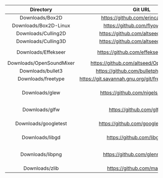 | Directory | Git URL | Branch |
|:---------:|:-------:|:------:|
| Downloads/Box2D | https://github.com/erincatto/Box2D | (heads/master) |
| Downloads/Box2D-Linux | https://github.com/flyover/Box2D | (heads/master) |
| Downloads/Culling2D | https://github.com/altseed/Culling2D | (heads/master) |
| Downloads/Culling3D | https://github.com/altseed/Culling3D | (heads/master) |
| Downloads/Effekseer | https://github.com/effekseer/Effekseer | (NightlyBuild-20-gcd09c9d) |
| Downloads/OpenSoundMixer | https://github.com/altseed/OpenSoundMixer | (heads/master) |
| Downloads/bullet3 | https://github.com/bulletphysics/bullet3 | (2.85.1) |
| Downloads/freetype | https://git.savannah.gnu.org/git/freetype/freetype2.git | (VER-2-6) |
| Downloads/glew | https://github.com/nigels-com/glew | (glew-1.10.0-139-gf0067bb) |
| Downloads/glfw | https://github.com/glfw/glfw | (3.2.1-217-g7a8516d) |
| Downloads/googletest | https://github.com/google/googletest | (release-1.7.0) |
| Downloads/libgd | https://github.com/libgd/libgd/ | (gd-2.1.1-93-gfc14a8c) |
| Downloads/libpng | https://github.com/glennrp/libpng | (libpng-1.6.4-signed-3-g3914594) |
| Downloads/zlib | https://github.com/madler/zlib | (v1.2.8) |
